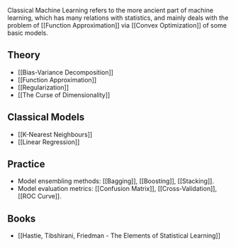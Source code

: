 Classical Machine Learning refers to the more ancient part of machine learning, which has many relations with statistics, and mainly deals with the problem of [[Function Approximation]] via [[Convex Optimization]] of some basic models.

## Theory
- [[Bias-Variance Decomposition]]
- [[Function Approximation]]
- [[Regularization]]
- [[The Curse of Dimensionality]]

## Classical Models
- [[K-Nearest Neighbours]]
- [[Linear Regression]]

## Practice
- Model ensembling methods: [[Bagging]], [[Boosting]], [[Stacking]].
- Model evaluation metrics: [[Confusion Matrix]], [[Cross-Validation]], [[ROC Curve]].

## Books
- [[Hastie, Tibshirani, Friedman - The Elements of Statistical Learning]]
